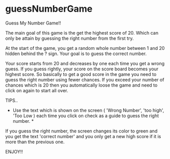 # guessNumberGame

Guess My Number Game!!

The main goal of this game is the get the highest score of 20. Which can only be attain by guessing the right number from the first try.

At the start of the game, you get a random whole number between 1 and 20 hidden behind the ? sign. Your goal is to guess the correct number.

Your score starts from 20 and decreases by one each time you get a wrong guess. If you guess rightly, your score on the score board becomes your highest score. So basically to get a good score in the game you need to guess the right number using fewer chances.
If you exceed your number of chances which is 20 then you automatically loose the game and need to click on again to start all over.

TIPS..

* Use the text which is shown on the screen ( 'Wrong Number', 'too high',  'Too Low ) each time you click on check as a guide to guess the right number. *

If you guess the right number, the screen changes its color to green and you get the text 'correct number' and you only get a new high score if it is more than the previous one.

ENJOY!!
